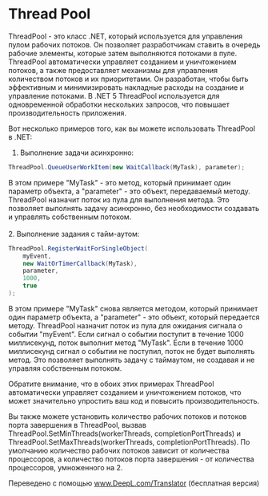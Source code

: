 # Thread Pool
ThreadPool - это класс .NET, который используется для управления пулом рабочих потоков. Он позволяет разработчикам ставить в очередь рабочие элементы, которые затем выполняются потоками в пуле. ThreadPool автоматически управляет созданием и уничтожением потоков, а также предоставляет механизмы для управления количеством потоков и их приоритетами. Он разработан, чтобы быть эффективным и минимизировать накладные расходы на создание и управление потоками. В .NET 5 ThreadPool используется для одновременной обработки нескольких запросов, что повышает производительность приложения.

Вот несколько примеров того, как вы можете использовать ThreadPool в .NET:
1. Выполнение задачи асинхронно:
```cs
ThreadPool.QueueUserWorkItem(new WaitCallback(MyTask), parameter);
```
В этом примере "MyTask" - это метод, который принимает один параметр объекта, а "parameter" - это объект, передаваемый методу. ThreadPool назначит поток из пула для выполнения метода. Это позволяет выполнять задачу асинхронно, без необходимости создавать и управлять собственным потоком.<br><br>
2. Выполнение задания с тайм-аутом:
```cs
ThreadPool.RegisterWaitForSingleObject(
    myEvent, 
    new WaitOrTimerCallback(MyTask), 
    parameter, 
    1000, 
    true
);
```
В этом примере "MyTask" снова является методом, который принимает один параметр объекта, а "parameter" - это объект, который передается методу. ThreadPool назначит поток из пула для ожидания сигнала о событии "myEvent". Если сигнал о событии поступит в течение 1000 миллисекунд, поток выполнит метод "MyTask". Если в течение 1000 миллисекунд сигнал о событии не поступил, поток не будет выполнять метод. Это позволяет выполнять задачу с таймаутом, не создавая и не управляя собственным потоком.

Обратите внимание, что в обоих этих примерах ThreadPool автоматически управляет созданием и уничтожением потоков, что может значительно упростить ваш код и повысить производительность.

Вы также можете установить количество рабочих потоков и потоков порта завершения в ThreadPool, вызвав ThreadPool.SetMinThreads(workerThreads, completionPortThreads) и ThreadPool.SetMaxThreads(workerThreads, completionPortThreads). По умолчанию количество рабочих потоков зависит от количества процессоров, а количество потоков порта завершения - от количества процессоров, умноженного на 2.

Переведено с помощью www.DeepL.com/Translator (бесплатная версия)
